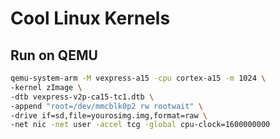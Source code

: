 
# Cool Linux Kernels

## Run on QEMU

```bash
qemu-system-arm -M vexpress-a15 -cpu cortex-a15 -m 1024 \
-kernel zImage \
-dtb vexpress-v2p-ca15-tc1.dtb \
-append "root=/dev/mmcblk0p2 rw rootwait" \
-drive if=sd,file=yourosimg.img,format=raw \
-net nic -net user -accel tcg -global cpu-clock=1600000000
